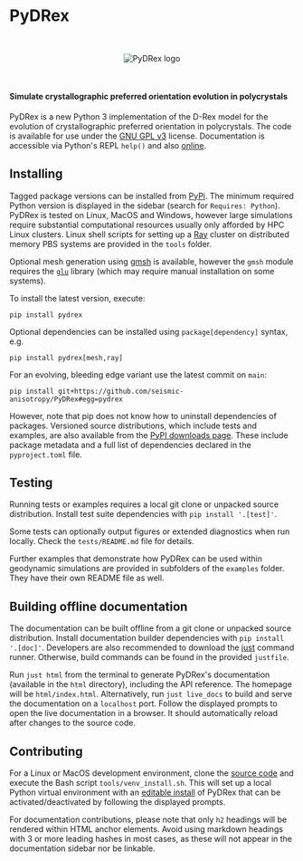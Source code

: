 # PyDRex

<p align="center" style="margin:50px;">
    <img alt="PyDRex logo" src="https://raw.githubusercontent.com/seismic-anisotropy/PyDRex/main/docs/assets/logo256.png">
</p>

#### Simulate crystallographic preferred orientation evolution in polycrystals

PyDRex is a new Python 3 implementation of the D-Rex model
for the evolution of crystallographic preferred orientation in polycrystals.
The code is available for use under the [GNU GPL v3](https://www.gnu.org/licenses/gpl-3.0.en.html) license.
Documentation is accessible via Python's REPL `help()` and also [online](https://seismic-anisotropy.github.io/PyDRex/).

## Installing

Tagged package versions can be installed from [PyPi](https://pypi.org/project/pydrex/).
The minimum required Python version is displayed in the sidebar (search for `Requires: Python`).
PyDRex is tested on Linux, MacOS and Windows,
however large simulations require substantial computational resources
usually only afforded by HPC Linux clusters.
Linux shell scripts for setting up a [Ray](https://www.ray.io/) cluster
on distributed memory PBS systems are provided in the `tools` folder.

Optional mesh generation using [gmsh](https://pypi.org/project/gmsh/) is available,
however the `gmsh` module requires the [`glu`](https://gitlab.freedesktop.org/mesa/glu) library
(which may require manual installation on some systems).

To install the latest version, execute:

    pip install pydrex

Optional dependencies can be installed using `package[dependency]` syntax, e.g.

    pip install pydrex[mesh,ray]

For an evolving, bleeding edge variant use the latest commit on `main`:

    pip install git+https://github.com/seismic-anisotropy/PyDRex#egg=pydrex

However, note that pip does not know how to uninstall dependencies of packages.
Versioned source distributions, which include tests and examples, are also
available from the [PyPI downloads page](https://pypi.org/project/pydrex/#files).
These include package metadata and a full list of dependencies
declared in the `pyproject.toml` file.

## Testing

Running tests or examples requires a local git clone or unpacked source distribution.
Install test suite dependencies with `pip install '.[test]'`.

Some tests can optionally output figures or extended diagnostics when run locally.
Check the `tests/README.md` file for details.

Further examples that demonstrate how PyDRex can be used within geodynamic
simulations are provided in subfolders of the `examples` folder.
They have their own README file as well.

## Building offline documentation

The documentation can be built offline from a git clone or unpacked source distribution.
Install documentation builder dependencies with `pip install '.[doc]'`.
Developers are also recommended to download the [just](https://github.com/casey/just) command runner.
Otherwise, build commands can be found in the provided `justfile`.

Run `just html` from the terminal to generate PyDRex's documentation
(available in the `html` directory), including the API reference.
The homepage will be `html/index.html`.
Alternatively, run `just live_docs` to build and serve the documentation on a `localhost` port.
Follow the displayed prompts to open the live documentation in a browser.
It should automatically reload after changes to the source code.

## Contributing

For a Linux or MacOS development environment, clone the [source code](https://github.com/seismic-anisotropy/PyDRex)
and execute the Bash script `tools/venv_install.sh`.
This will set up a local Python virtual environment with an [editable install](https://setuptools.pypa.io/en/latest/userguide/development_mode.html)
of PyDRex that can be activated/deactivated by following the displayed prompts.

For documentation contributions, please note that
only `h2` headings will be rendered within HTML anchor elements.
Avoid using markdown headings with 3 or more leading hashes in most cases,
as these will not appear in the documentation sidebar nor be linkable.
